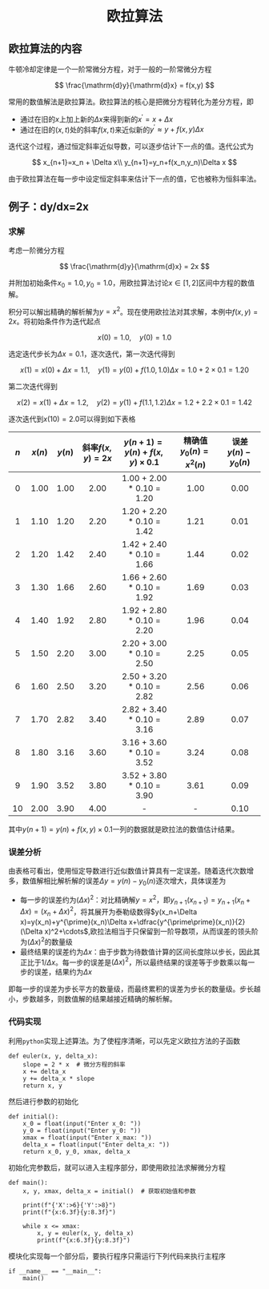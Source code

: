 # <center>欧拉算法

## 欧拉算法的内容

牛顿冷却定律是一个一阶常微分方程，对于一般的一阶常微分方程

$$
\frac{\mathrm{d}y}{\mathrm{d}x} = f(x,y)
$$

常用的数值解法是欧拉算法。欧拉算法的核心是把微分方程转化为差分方程，即

- 通过在旧的$x$上加上新的$\Delta x$来得到新的$x^{\prime}=x+\Delta x$
- 通过在旧的$(x,t)$处的斜率$f(x,t)$来近似新的$y^{\prime}\approx y+f(x,y)\Delta x$

迭代这个过程，通过恒定斜率近似导数，可以逐步估计下一点的值。迭代公式为

$$
x_{n+1}=x_n + \Delta x\\
y_{n+1}=y_n+f(x_n,y_n)\Delta x
$$

由于欧拉算法在每一步中设定恒定斜率来估计下一点的值，它也被称为恒斜率法。


## 例子：dy/dx=2x

### 求解

考虑一阶微分方程

$$
\frac{\mathrm{d}y}{\mathrm{d}x} = 2x
$$

并附加初始条件$x_0=1.0,y_0=1.0$，用欧拉算法讨论$x\in[1,2]$区间中方程的数值解。

积分可以解出精确的解析解为$y=x^2$。现在使用欧拉法对其求解，本例中$f(x,y)=2x$。将初始条件作为迭代起点

$$
x(0)=1.0,\quad y(0)=1.0
$$

选定迭代步长为$\Delta x=0.1$，逐次迭代，第一次迭代得到

$$
x(1)=x(0)+\Delta x=1.1,\quad y(1)=y(0)+f(1.0,1.0)\Delta x = 1.0+2\times 0.1=1.20
$$

第二次迭代得到

$$
x(2)=x(1)+\Delta x=1.2,\quad y(2)=y(1)+f(1.1,1.2)\Delta x = 1.2+2.2\times 0.1=1.42
$$

逐次迭代到$x(10)=2.0$可以得到如下表格

| $n$  | $x(n)$ | $y(n)$ | 斜率$f(x,y)=2x$ | $y(n+1)=y(n)+f(x,y)\times 0.1$ | 精确值$y_0(n)=x^2(n)$ | 误差$y(n)-y_0(n)$ |
| :--: | :----: | :----: | :-------------: | :----------------------------: | :-------------------: | :---------------: |
|  0   |  1.00  |  1.00  |      2.00       |   1.00 + 2.00 * 0.10 = 1.20    |         1.00          |       0.00        |
|  1   |  1.10  |  1.20  |      2.20       |   1.20 + 2.20 * 0.10 = 1.42    |         1.21          |       0.01        |
|  2   |  1.20  |  1.42  |      2.40       |   1.42 + 2.40 * 0.10 = 1.66    |         1.44          |       0.02        |
|  3   |  1.30  |  1.66  |      2.60       |   1.66 + 2.60 * 0.10 = 1.92    |         1.69          |       0.03        |
|  4   |  1.40  |  1.92  |      2.80       |   1.92 + 2.80 * 0.10 = 2.20    |         1.96          |       0.04        |
|  5   |  1.50  |  2.20  |      3.00       |   2.20 + 3.00 * 0.10 = 2.50    |         2.25          |       0.05        |
|  6   |  1.60  |  2.50  |      3.20       |   2.50 + 3.20 * 0.10 = 2.82    |         2.56          |       0.06        |
|  7   |  1.70  |  2.82  |      3.40       |   2.82 + 3.40 * 0.10 = 3.16    |         2.89          |       0.07        |
|  8   |  1.80  |  3.16  |      3.60       |   3.16 + 3.60 * 0.10 = 3.52    |         3.24          |       0.08        |
|  9   |  1.90  |  3.52  |      3.80       |   3.52 + 3.80 * 0.10 = 3.90    |         3.61          |       0.09        |
|  10  |  2.00  |  3.90  |      4.00       |               -                |           -           |       0.10        |

其中$y(n+1)=y(n)+f(x,y)\times 0.1$一列的数据就是欧拉法的数值估计结果。

### 误差分析

由表格可看出，使用恒定导数进行近似数值计算具有一定误差。随着迭代次数增多，数值解相比解析解的误差$\Delta y=y(n)-y_0(n)$逐次增大，具体误差为

- 每一步的误差约为$(\Delta x)^2$：对比精确解$y=x^2$，即$y_{n+1}(x_{n+1})=y_{n+1}(x_n+\Delta x)=(x_n+\Delta x)^2$，将其展开为泰勒级数得$y(x_n+\Delta x)=y(x_n)+y^{\prime}(x_n)\Delta x+\dfrac{y^{\prime\prime}(x_n)}{2}(\Delta x)^2+\cdots$,欧拉法相当于只保留到一阶导数项，从而误差的领头阶为$(\Delta x)^2$的数量级
- 最终结果的误差约为$\Delta x$：由于步数为待数值计算的区间长度除以步长，因此其正比于$1/\Delta x$。每一步的误差是$(\Delta x)^2$，所以最终结果的误差等于步数乘以每一步的误差，结果约为$\Delta x$

即每一步的误差为步长平方的数量级，而最终累积的误差为步长的数量级。步长越小，步数越多，则数值解的结果越接近精确的解析解。

### 代码实现

利用`python`实现上述算法。为了使程序清晰，可以先定义欧拉方法的子函数

```{.python .copy title='定义欧拉方法的子函数'}
def euler(x, y, delta_x):
    slope = 2 * x  # 微分方程的斜率
    x += delta_x
    y += delta_x * slope
    return x, y
```

然后进行参数的初始化

```{.python .copy title='初始化函数'}
def initial():
    x_0 = float(input("Enter x_0: "))
    y_0 = float(input("Enter y_0: "))
    xmax = float(input("Enter x_max: "))
    delta_x = float(input("Enter delta_x: "))
    return x_0, y_0, xmax, delta_x
```

初始化完参数后，就可以进入主程序部分，即使用欧拉法求解微分方程

```{.python .copy title='初始化函数'}
def main():
    x, y, xmax, delta_x = initial()  # 获取初始值和参数

    print(f"{'X':>6}{'Y':>8}")
    print(f"{x:6.3f}{y:8.3f}")

    while x <= xmax:
        x, y = euler(x, y, delta_x)
        print(f"{x:6.3f}{y:8.3f}")
```

模块化实现每一个部分后，要执行程序只需运行下列代码来执行主程序

```{.python .copy title='执行主程序'}
if __name__ == "__main__":
    main()
```